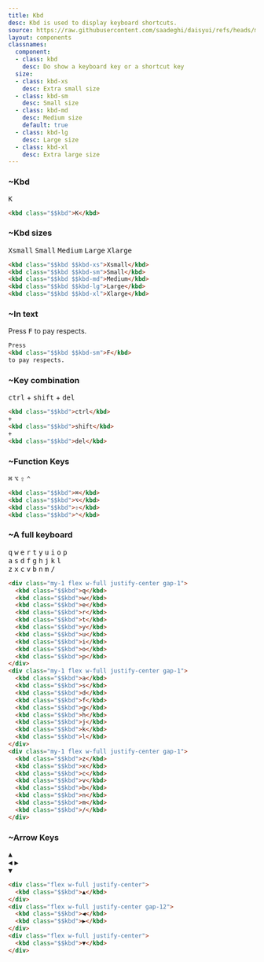 ```yaml
---
title: Kbd
desc: Kbd is used to display keyboard shortcuts.
source: https://raw.githubusercontent.com/saadeghi/daisyui/refs/heads/master/packages/daisyui/src/components/kbd.css
layout: components
classnames:
  component:
  - class: kbd
    desc: Do show a keyboard key or a shortcut key
  size:
  - class: kbd-xs
    desc: Extra small size
  - class: kbd-sm
    desc: Small size
  - class: kbd-md
    desc: Medium size
    default: true
  - class: kbd-lg
    desc: Large size
  - class: kbd-xl
    desc: Extra large size
---
```


<script>
  import Component from "$components/Component.svelte"
  import Translate from "$components/Translate.svelte"
</script>

### ~Kbd
<kbd class="kbd">K</kbd>

```html
<kbd class="$$kbd">K</kbd>
```


### ~Kbd sizes
<kbd class="kbd kbd-xs">Xsmall</kbd>
<kbd class="kbd kbd-sm">Small</kbd>
<kbd class="kbd kbd-md">Medium</kbd>
<kbd class="kbd kbd-lg">Large</kbd>
<kbd class="kbd kbd-xl">Xlarge</kbd>

```html
<kbd class="$$kbd $$kbd-xs">Xsmall</kbd>
<kbd class="$$kbd $$kbd-sm">Small</kbd>
<kbd class="$$kbd $$kbd-md">Medium</kbd>
<kbd class="$$kbd $$kbd-lg">Large</kbd>
<kbd class="$$kbd $$kbd-xl">Xlarge</kbd>
```


### ~In text

<span>Press <kbd class="kbd kbd-sm">F</kbd> to pay respects.</span>

```html
Press
<kbd class="$$kbd $$kbd-sm">F</kbd>
to pay respects.
```


### ~Key combination
<kbd class="kbd">ctrl</kbd>
+
<kbd class="kbd">shift</kbd>
+
<kbd class="kbd">del</kbd>

```html
<kbd class="$$kbd">ctrl</kbd>
+
<kbd class="$$kbd">shift</kbd>
+
<kbd class="$$kbd">del</kbd>
```


### ~Function Keys
<kbd class="kbd">⌘</kbd>
<kbd class="kbd">⌥</kbd>
<kbd class="kbd">⇧</kbd>
<kbd class="kbd">⌃</kbd>

```html
<kbd class="$$kbd">⌘</kbd>
<kbd class="$$kbd">⌥</kbd>
<kbd class="$$kbd">⇧</kbd>
<kbd class="$$kbd">⌃</kbd>
```


### ~A full keyboard
<div class="overflow-x-auto">
  <div class="flex justify-center gap-1 w-full mb-1">
    <kbd class="kbd">q</kbd>
    <kbd class="kbd">w</kbd>
    <kbd class="kbd">e</kbd>
    <kbd class="kbd">r</kbd>
    <kbd class="kbd">t</kbd>
    <kbd class="kbd">y</kbd>
    <kbd class="kbd">u</kbd>
    <kbd class="kbd">i</kbd>
    <kbd class="kbd">o</kbd>
    <kbd class="kbd">p</kbd>
  </div>
  <div class="flex justify-center gap-1 w-full mb-1">
    <kbd class="kbd">a</kbd>
    <kbd class="kbd">s</kbd>
    <kbd class="kbd">d</kbd>
    <kbd class="kbd">f</kbd>
    <kbd class="kbd">g</kbd>
    <kbd class="kbd">h</kbd>
    <kbd class="kbd">j</kbd>
    <kbd class="kbd">k</kbd>
    <kbd class="kbd">l</kbd>
  </div>
  <div class="flex justify-center gap-1 w-full mb-1">
    <kbd class="kbd">z</kbd>
    <kbd class="kbd">x</kbd>
    <kbd class="kbd">c</kbd>
    <kbd class="kbd">v</kbd>
    <kbd class="kbd">b</kbd>
    <kbd class="kbd">n</kbd>
    <kbd class="kbd">m</kbd>
    <kbd class="kbd">/</kbd>
  </div>
</div>

```html
<div class="my-1 flex w-full justify-center gap-1">
  <kbd class="$$kbd">q</kbd>
  <kbd class="$$kbd">w</kbd>
  <kbd class="$$kbd">e</kbd>
  <kbd class="$$kbd">r</kbd>
  <kbd class="$$kbd">t</kbd>
  <kbd class="$$kbd">y</kbd>
  <kbd class="$$kbd">u</kbd>
  <kbd class="$$kbd">i</kbd>
  <kbd class="$$kbd">o</kbd>
  <kbd class="$$kbd">p</kbd>
</div>
<div class="my-1 flex w-full justify-center gap-1">
  <kbd class="$$kbd">a</kbd>
  <kbd class="$$kbd">s</kbd>
  <kbd class="$$kbd">d</kbd>
  <kbd class="$$kbd">f</kbd>
  <kbd class="$$kbd">g</kbd>
  <kbd class="$$kbd">h</kbd>
  <kbd class="$$kbd">j</kbd>
  <kbd class="$$kbd">k</kbd>
  <kbd class="$$kbd">l</kbd>
</div>
<div class="my-1 flex w-full justify-center gap-1">
  <kbd class="$$kbd">z</kbd>
  <kbd class="$$kbd">x</kbd>
  <kbd class="$$kbd">c</kbd>
  <kbd class="$$kbd">v</kbd>
  <kbd class="$$kbd">b</kbd>
  <kbd class="$$kbd">n</kbd>
  <kbd class="$$kbd">m</kbd>
  <kbd class="$$kbd">/</kbd>
</div>
```


### ~Arrow Keys
<div class="flex justify-center w-full">
  <kbd class="kbd">▲</kbd>
</div>
<div class="flex justify-center gap-12 w-full">
  <kbd class="kbd">◀︎</kbd>
  <kbd class="kbd">▶︎</kbd>
</div>
<div class="flex justify-center w-full">
  <kbd class="kbd">▼</kbd>
</div>

```html
<div class="flex w-full justify-center">
  <kbd class="$$kbd">▲</kbd>
</div>
<div class="flex w-full justify-center gap-12">
  <kbd class="$$kbd">◀︎</kbd>
  <kbd class="$$kbd">▶︎</kbd>
</div>
<div class="flex w-full justify-center">
  <kbd class="$$kbd">▼</kbd>
</div>
```
